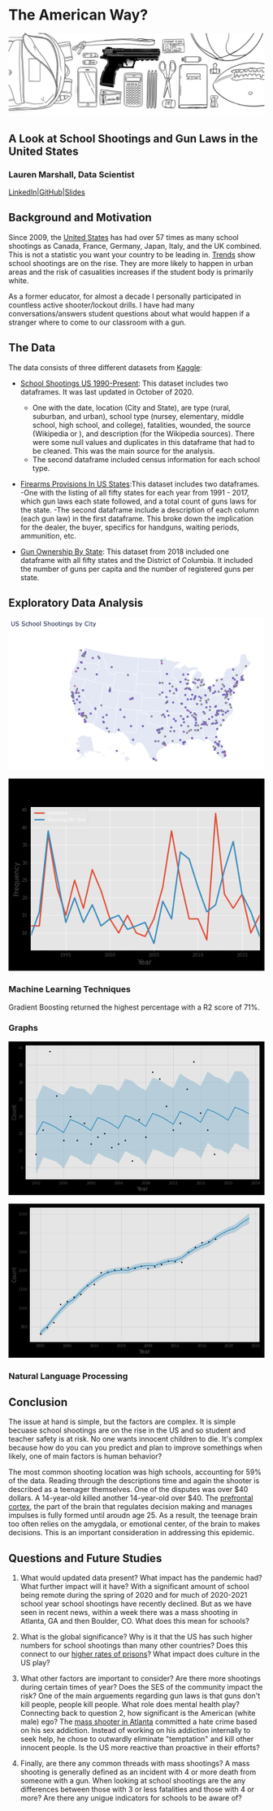 # The American Way?
![](https://github.com/laurmarshall/School_Shootings_Analysis/blob/main/images/school-shooting-header.jpeg)
## A Look at School Shootings and Gun Laws in the United States
### Lauren Marshall, Data Scientist
[LinkedIn](https://www.linkedin.com/in/lauren-marshall-7603491b5/)|[GitHub](https://github.com/laurmarshall)|[Slides](https://github.com/laurmarshall/Burnout-In-Tech/blob/main/Burnout%20in%20the%20Tech%20Industry.pdf)
## Background and Motivation
Since 2009, the [United States](https://www.cnn.com/2018/05/21/us/school-shooting-us-versus-world-trnd/index.html) has had over 57 times as many school shootings as Canada, France, Germany, Japan, Italy, and the UK combined. This is not a statistic you want your country to be leading in.
[Trends](https://www.cnn.com/interactive/2019/07/us/ten-years-of-school-shootings-trnd/) show school shootings are on the rise. They are more likely to happen in urban areas and the risk of casualities increases if the student body is primarily white.


As a former educator, for almost a decade I personally participated in countless active shooter/lockout drills. I have had many conversations/answers student questions about what would happen if a stranger where to come to our classroom with a gun.

## The Data
The data consists of three different datasets from [Kaggle](https://www.kaggle.com/):

- [School Shootings US 1990-Present](https://www.kaggle.com/ecodan/school-shootings-us-1990present): This dataset includes two dataframes. It was last updated in October of 2020.
  - One with the date, location (City and State), are type (rural, suburban, and urban), school type (nursey, elementary, middle school, high school, and college), fatalities, wounded, the source (Wikipedia or ), and description (for the Wikipedia sources). There were some null values and duplicates in this dataframe that had to be cleaned. This was the main source for the analysis.
  - The second dataframe included census information for each school type.

- [Firearms Provisions In US States](https://www.kaggle.com/jboysen/state-firearms):This dataset includes two dataframes.
  -One with the listing of all fifty states for each year from 1991 - 2017, which gun laws each state followed, and a total count of guns laws for the state.
  -The second dataframe include a description of each column (each gun law) in the first dataframe. This broke down the implication for the dealer, the buyer, specifics for handguns, waiting periods, ammunition, etc.

- [Gun Ownership By State](https://www.kaggle.com/solorzano/gun-ownership-by-state): This dataset from 2018 included one dataframe with all fifty states and the District of Columbia. It included the number of guns per capita and the number of registered guns per state.


## Exploratory Data Analysis
![US School Shootings by City](https://github.com/laurmarshall/School_Shootings_Analysis/blob/main/images/US%20School%20Shootings%20by%20City.png)


![US School Shootings: Fatalities and Number of Events](https://github.com/laurmarshall/School_Shootings_Analysis/blob/main/images/US%20School%20Shootings:%20Fatalities%20and%20Number%20of%20Events.png)
### Machine Learning Techniques
Gradient Boosting returned the highest percentage with a R2 score of 71%.

### Graphs
![Time Series Prediction on Number of School Shootings](https://github.com/laurmarshall/School_Shootings_Analysis/blob/main/images/Time%20Series%20Prediction%20on%20Number%20of%20School%20Shootings.png)

![Time Series Prediction on Gun Laws](https://github.com/laurmarshall/School_Shootings_Analysis/blob/main/images/Time%20Series%20Prediction%20on%20Gun%20Laws.png)

### Natural Language Processing

## Conclusion
The issue at hand is simple, but the factors are complex. It is simple becuase school shootings are on the rise in the US and so student and teacher safety is at risk. No one wants innocent children to die. It's complex because how do you can you predict and plan to improve somethings when likely, one of main factors is human behavior?

The most common shooting location was high schools, accounting for 59% of the data. Reading through the descriptions time and again the shooter is described as a teenager themselves. One of the disputes was over $40 dollars. A 14-year-old killed another 14-year-old over $40. The [prefrontal cortex](https://www.nimh.nih.gov/health/publications/the-teen-brain-7-things-to-know/index.shtml), the part of the brain that regulates decision making and manages impulses is fully formed until aroudn age 25. As a result, the teenage brain too often relies on the amygdala, or emotional center, of the brain to makes decisions. This is an important consideration in addressing this epidemic.

## Questions and Future Studies
1. What would updated data present? What impact has the pandemic had? What further impact will it have? With a significant amount of school being remote during the spring of 2020 and for much of 2020-2021 school year school shootings have recently declined. But as we have seen in recent news, within a week there was a mass shooting in Atlanta, GA and then Boulder, CO. What does this mean for schools?

2. What is the global significance? Why is it that the US has such higher numbers for school shootings than many other countries? Does this connect to our [higher rates of prisons](https://www.prisonpolicy.org/global/)? What impact does culture in the US play?

3. What other factors are important to consider? Are there more shootings during certain times of year? Does the SES of the community impact the risk? One of the main arguements regarding gun laws is that guns don't kill people, people kill people. What role does mental health play? Connecting back to question 2, how significant is the American (white male) ego? The [mass shooter in Atlanta](https://www.nytimes.com/live/2021/03/17/us/shooting-atlanta-acworth) committed a hate crime based on his sex addiction. Instead of working on his addiction internally to seek help, he chose to outwardly eliminate "temptation" and kill other innocent people. Is the US more reactive than proactive in their efforts?

4. Finally, are there any common threads with mass shootings? A mass shooting is generally defined as an incident with 4 or more death from someone with a gun. When looking at school shootings are the any differences between those with 3 or less fatalities and those with 4 or more? Are there any unigue indicators for schools to be aware of? 
